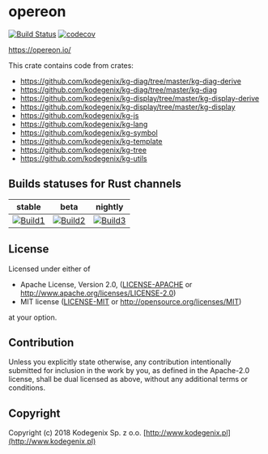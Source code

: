 # opereon
[![Build Status](https://travis-ci.org/opereon/opereon.svg?branch=master)](https://travis-ci.org/opereon/opereon)
[![codecov](https://codecov.io/gh/opereon/opereon/branch/master/graph/badge.svg)](https://codecov.io/gh/opereon/opereon)

https://opereon.io/

This crate contains code from crates:

* https://github.com/kodegenix/kg-diag/tree/master/kg-diag-derive
* https://github.com/kodegenix/kg-diag/tree/master/kg-diag
* https://github.com/kodegenix/kg-display/tree/master/kg-display-derive
* https://github.com/kodegenix/kg-display/tree/master/kg-display
* https://github.com/kodegenix/kg-js
* https://github.com/kodegenix/kg-lang
* https://github.com/kodegenix/kg-symbol
* https://github.com/kodegenix/kg-template
* https://github.com/kodegenix/kg-tree
* https://github.com/kodegenix/kg-utils

## Builds statuses for Rust channels

| stable            | beta              | nightly           |
|-------------------|-------------------|-------------------|
| [![Build1][3]][4] | [![Build2][2]][4] | [![Build3][1]][4] |

[1]: https://travis-matrix-badges.herokuapp.com/repos/opereon/opereon/branches/master/1
[2]: https://travis-matrix-badges.herokuapp.com/repos/opereon/opereon/branches/master/2
[3]: https://travis-matrix-badges.herokuapp.com/repos/opereon/opereon/branches/master/3
[4]: https://travis-ci.org/opereon/opereon

## License

Licensed under either of
* Apache License, Version 2.0, ([LICENSE-APACHE](LICENSE-APACHE) or http://www.apache.org/licenses/LICENSE-2.0)
* MIT license ([LICENSE-MIT](LICENSE-MIT) or http://opensource.org/licenses/MIT)

at your option.

## Contribution

Unless you explicitly state otherwise, any contribution intentionally submitted
for inclusion in the work by you, as defined in the Apache-2.0 license, shall be dual licensed as above, without any
additional terms or conditions.

## Copyright

Copyright (c) 2018 Kodegenix Sp. z o.o. [http://www.kodegenix.pl](http://www.kodegenix.pl)
